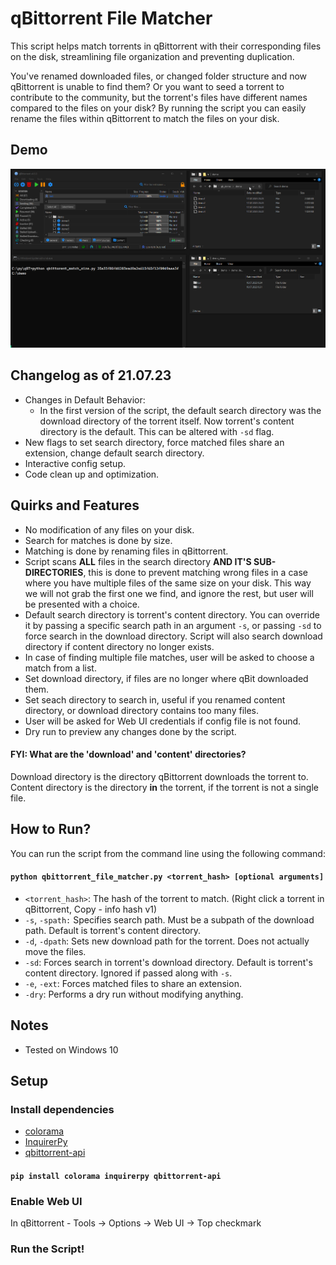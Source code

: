 # qBittorrent File Matcher

This script helps match torrents in qBittorrent with their corresponding files on the disk, streamlining file organization and preventing duplication.

You've renamed downloaded files, or changed folder structure and now qBittorrent is unable to find them? Or you want to seed a torrent to contribute to the community, but the torrent's files have different names compared to the files on your disk? By running the script you can easily rename the files within qBittorrent to match the files on your disk.

## Demo

![demo](media/demo.webp "Made with ScreenToGif")

## Changelog as of 21.07.23

- Changes in Default Behavior:
  - In the first version of the script, the default search directory was the download directory of the torrent itself. Now torrent's content directory is the default. This can be altered with `-sd` flag.
- New flags to set search directory, force matched files share an extension, change default search directory.
- Interactive config setup.
- Code clean up and optimization.

## Quirks and Features

* No modification of any files on your disk.
* Search for matches is done by size.
* Matching is done by renaming files in qBittorrent.
* Script scans **ALL** files in the search directory **AND IT'S SUB-DIRECTORIES**, this is done to prevent matching wrong files in a case where you have multiple files of the same size on your disk. This way we will not grab the first one we find, and ignore the rest, but user will be presented with a choice.
* Default search directory is torrent's content directory. You can override it by passing a specific search path in an argument `-s`, or passing `-sd` to force search in the download directory. Script will also search download directory if content directory no longer exists.
* In case of finding multiple file matches, user will be asked to choose a match from a list.
* Set download directory, if files are no longer where qBit downloaded them.
* Set seach directory to search in, useful if you renamed content directory, or download directory contains too many files.
* User will be asked for Web UI credentials if config file is not found.
* Dry run to preview any changes done by the script.

#### FYI: What are the 'download' and 'content' directories?

Download directory is the directory qBittorrent downloads the torrent to.
Content directory is the directory **in** the torrent, if the torrent is not a single file.

## How to Run?

You can run the script from the command line using the following command:

#### ``python qbittorrent_file_matcher.py <torrent_hash> [optional arguments]``

- `<torrent_hash>`: The hash of the torrent to match. (Right click a torrent in qBittorrent, Copy - info hash v1)
- `-s`, `-spath:` Specifies search path. Must be a subpath of the download path. Default is torrent's content directory.
- `-d`, `-dpath`: Sets new download path for the torrent. Does not actually move the files.
- `-sd`: Forces search in torrent's download directory. Default is torrent's content directory. Ignored if passed along with `-s`.
- `-e`, `-ext`: Forces matched files to share an extension.
- `-dry`: Performs a dry run without modifying anything.

## Notes

* Tested on Windows 10

## Setup

### Install dependencies

- [colorama](https://pypi.org/project/colorama/)
- [InquirerPy](https://pypi.org/project/inquirerpy/)
- [qbittorrent-api](https://pypi.org/project/qbittorrent-api/)

#### ``pip install colorama inquirerpy qbittorrent-api``

### Enable Web UI

In qBittorrent - Tools -> Options -> Web UI -> Top checkmark

### Run the Script!
